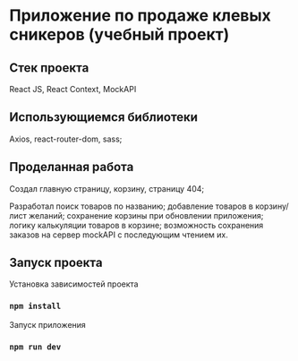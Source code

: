 # Приложение по продаже клевых сникеров (учебный проект)

## Стек проекта
React JS, React Context, MockAPI

## Использующиемся библиотеки
Axios, react-router-dom, sass;     

## Проделанная работа
Создал главную страницу, корзину, страницу 404;

Разработал поиск товаров по названию; добавление товаров в корзину/лист желаний; сохранение корзины при обновлении приложения; логику калькуляции товаров в корзине; возможность сохранения заказов на сервер mockAPI с последующим чтением их.

## Запуск проекта

Установка зависимостей проекта

### `npm install`

Запуск приложения

### `npm run dev`

